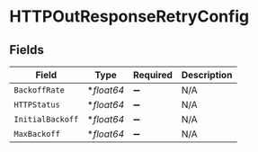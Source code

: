 # HTTPOutResponseRetryConfig


## Fields

| Field              | Type               | Required           | Description        |
| ------------------ | ------------------ | ------------------ | ------------------ |
| `BackoffRate`      | **float64*         | :heavy_minus_sign: | N/A                |
| `HTTPStatus`       | **float64*         | :heavy_minus_sign: | N/A                |
| `InitialBackoff`   | **float64*         | :heavy_minus_sign: | N/A                |
| `MaxBackoff`       | **float64*         | :heavy_minus_sign: | N/A                |